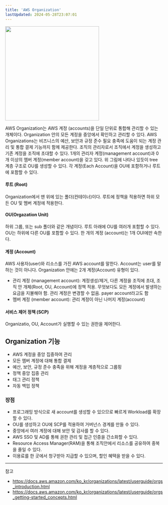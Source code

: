 ```yaml
---
title: 'AWS Organization'
lastUpdated: 2024-05-28T23:07:01
---
```


<img src="https://github.com/rlaisqls/TIL/assets/81006587/15c7a0f8-26ba-434f-9f6e-de608dd0215f" style="height: 300px"/>

AWS Organization는 AWS 계정 (accounts)을 단일 단위로 통합해 관리할 수 있는 개체이다. Organization 안의 모든 계정을 중앙에서 확인하고 관리할 수 있다. AWS Organizations는 비즈니스의 예산, 보안과 규정 준수 필요 충족에 도움이 되는 계정 관리 및 통합 결제 기능까지 함께 제공한다. 조직의 관리자로서 조직에서 계정을 생성하고 기존 계정을 조직에 초대할 수 있다. 1개의 관리자 계정(management account)과 0개 이상의 멤버 계정(member account)을 갖고 있다. 위 그림에 나타나 있듯이 tree 계층 구조로 OU를 생성할 수 있다. 각 계정(Each Account)을 OU에 포함하거나 루트에 포함할 수 있다. 

#### 루트 (Root)
Organization에서 맨 위에 있는 폴더(컨테이너)이다. 루트에 정책을 적용하면 하위 모든 OU 및 멤버 계정에 적용한다. 

#### OU(Orgazation Unit)
하위 그룹, 또는 sub 폴더와 같은 개념이다. 루트 아래에 OU를 여러개 포함할 수 있다. OU는 하위에 다른 OU를 포함할 수 있다. 한 개의 계정 (account)는 1개 OUI에만 속한다. 

#### 계정 (Account)

AWS 사용자(user)와 리소스를 가진 AWS account를 말한다. Account는 user를 말하는 것이 아니다. Organization 안에는 2개 계정(Account) 유형이 있다.

- 관리 계정 (management account): 계정생성/제거, 다른 계정을 조직에 초대, 조직 안 개체(Root, OU, Account)에 정책 적용. 무엇보다도 모든 계정에서 발생하는 요금을 지불해야 함. 관리 계정은 변경할 수 없음. payer account라고도 함
- 멤버 계정 (member account): 관리 계정이 아닌 나머지 계정(account)

#### 서비스 제어 정책 (SCP)

Organizatio, OU, Account가 실행할 수 있는 권한을 제어한다. 

## Organization 기능

- AWS 계정을 중앙 집중하여 관리
- 모든 멤버 계정에 대해 통합 결제
- 예산, 보안, 규정 준수 충족을 위해 계정을 계층적으로 그룹핑
- 정책 중앙 집중 관리
- 태그 관리 정책
- 자동 백업 정책

### 장점
- 프로그래밍 방식으로 새 account를 생성할 수 있으므로 빠르게 Workload를 확장할 수 있다. 
- OU를 생성하고 OU에 SCP를 적용하여 거버넌스 경계를 만들 수 있다. 
- 중앙에서 여러 계정에 대해 보안 및 감사를 할 수 있다. 
- AWS SSO 및 AD를 통해 권한 관리 및 접근 인증을 간소화할 수 있다. 
- Resource Access Manager(RAM)을 통해 조직안에서 리소스를 공유하여 중복을 줄일 수 있다. 
- 이용료를 한 곳에서 청구받아 지급할 수 있으며, 할인 혜택을 받을 수 있다. 

---
참고
- https://docs.aws.amazon.com/ko_kr/organizations/latest/userguide/orgs_introduction.html
- https://docs.aws.amazon.com/ko_kr/organizations/latest/userguide/orgs_getting-started_concepts.html